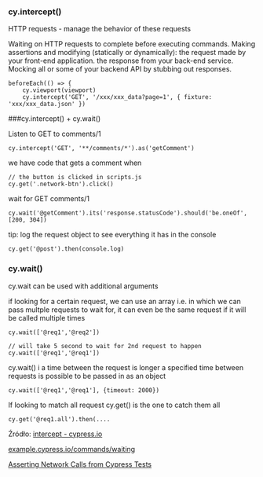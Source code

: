### cy.intercept()

HTTP requests - manage the behavior of these requests

Waiting on HTTP requests to complete before executing commands.
Making assertions and modifying (statically or dynamically):
the request made by your front-end application.
the response from your back-end service.
Mocking all or some of your backend API by stubbing out responses.

    beforeEach(() => {
        cy.viewport(viewport)
        cy.intercept('GET', '/xxx/xxx_data?page=1', { fixture: 'xxx/xxx_data.json' })
        
        
 ###cy.intercept() + cy.wait()
 
Listen to GET to comments/1

    cy.intercept('GET', '**/comments/*').as('getComment')


we have code that gets a comment when

    // the button is clicked in scripts.js
    cy.get('.network-btn').click()

wait for GET comments/1

    cy.wait('@getComment').its('response.statusCode').should('be.oneOf', [200, 304])
    
    
tip: log the request object to see everything it has in the console

    cy.get('@post').then(console.log)

### cy.wait()

cy.wait can be used with additional arguments

if looking for a certain request, we can use an array i.e. in which we can pass multple requests to wait for, it can even be the same request if it will be called multiple times

    cy.wait(['@req1','@req2'])
    
    // will take 5 second to wait for 2nd request to happen
    cy.wait(['@req1','@req1'])
    
cy.wait() i a time between the request is longer a specified time between requests is possible to be passed in as an object

    cy.wait(['@req1','@req1'], {timeout: 2000})
    
If looking to match all request cy.get() is the one to catch them all

    cy.get('@req1.all').then(....


Źródło:
[intercept - cypress.io](https://docs.cypress.io/api/commands/intercept)

[example.cypress.io/commands/waiting](https://example.cypress.io/commands/waiting)

[Asserting Network Calls from Cypress Tests](https://www.cypress.io/blog/2019/12/23/asserting-network-calls-from-cypress-tests/)
